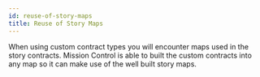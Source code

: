 ```yaml
---
id: reuse-of-story-maps
title: Reuse of Story Maps
---
```


When using custom contract types you will encounter maps used in the story contracts. Mission Control is able to built the custom contracts into any map so it can make use of the well built story maps.
